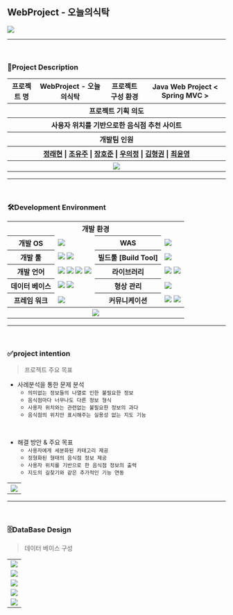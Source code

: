 ## WebProject - 오늘의식탁
<img src="https://user-images.githubusercontent.com/62385698/141475374-7b53812a-a562-43e7-8981-0bce18722a17.JPG" />


***
</br>

### 🙌Project Description
<table>
  <tr>
    <th>프로젝트 명</th>
    <th>WebProject - 오늘의식탁</th>
    <th>프로젝트 구성 환경</th>
    <th>Java Web Project < Spring MVC ></th>
  </tr>
   <tr>
    <th colspan="4">프로젝트 기획 의도</th>
  </tr>
  <tr>
    <th colspan="4">사용자 위치를 기반으로한 음식점 추천 사이트</th>
  </tr>
  <tr>
    <th colspan="4">개발팀 인원</th>
  </tr>
  <tr>
    <th colspan="4">
      <a href="https://github.com/RaeHyeonJeong">정래현</a> | 
      <a href="https://github.com/Y00J00">조유주</a> | 
      <a href="https://github.com/h-oho">장호준</a> | 
      <a href="https://github.com/WOOUIJEONG">우의정</a> | 
      <a href="https://github.com/hyeonggwon">김형권</a> | 
      <a href="https://github.com/ChoiYoonYoung09">최윤영</a>
    </th>
  </tr>
  <tr>
    <th colspan="4">
      <img src="https://user-images.githubusercontent.com/62385698/141475358-81b6a787-afff-4ab1-b0e8-0d25dbeb9d72.jpg" />
    </th>
  </tr>
  
</table>

***
</br>

### 🛠️Development Environment

<table>
  <tr>
    <th colspan="4">개발 환경</th>
  </tr>
  <tr>
    <th>개발 OS</th>
    <td><img src="https://img.shields.io/badge/Window 10-0078D6?style=flat&logo=Windows&logoColor=white"/></td>
    <th>WAS</th>
    <td><img src="https://img.shields.io/badge/Apache Tomcat 9.0-F8DC75?style=flat&logo=Apache Tomcat&logoColor=black"/></td>
  </tr>
  <tr>
    <th>개발 툴</th>
    <td>
      <img src="https://img.shields.io/badge/Eclipse IDE-2C2255?style=flat&logo=Eclipse IDE&logoColor=white"/>
      <img src="https://img.shields.io/badge/Oracle SQL Developer-0769AD?style=flat&logo=Eclipse IDE&logoColor=white"/>
    </td>
    <th>빌드툴 [Build Tool]</th>
    <td><img src="https://img.shields.io/badge/Apache Maven-C71A36?style=flat&logo=Apache Maven&logoColor=white"/></td>
  </tr>
  <tr>
    <th>개발 언어</th>
    <td>
      <img src="https://img.shields.io/badge/JAVA(JDK1.8)-007396?style=flat&logo=java&logoColor=white"/> 
      <img src="https://img.shields.io/badge/HTML5-E34F26?style=flat&logo=HTML5&logoColor=white"/> 
      <img src="https://img.shields.io/badge/CSS-1572B6?style=flat&logo=CSS3&logoColor=white"/> 
      <img src="https://img.shields.io/badge/JavaScript-F7DF1E?style=flat&logo=JavaScript&logoColor=white"/>
    </td>
    <th>라이브러리</th>
    <td>
      <img src="https://img.shields.io/badge/jQuery-0769AD?style=flat&logo=jQuery&logoColor=white"/>
      <img src="https://img.shields.io/badge/AJAX-0769AD?style=flat&logo=jQuery&logoColor=white"/>
    </td>
  </tr>
  <tr>
    <th>데이터 베이스</th>
    <td>
      <img src="https://img.shields.io/badge/Oracle SQL-F80000?style=flat&logo=Oracle&logoColor=white"/> 
      <img src="https://img.shields.io/badge/Oracle Cloud Data Base-F80000?style=flat&logo=Oracle&logoColor=white"/>
    </td>
    <th >형상 관리</th>
    <td ><img src="https://img.shields.io/badge/GitHub-181717?style=flat&logo=GitHub&logoColor=white"/></td>
  </tr>
  <tr>
    <th>프레임 워크</th>
    <td><img src="https://img.shields.io/badge/Spring MVC-6DB33F?style=flat&logo=Spring&logoColor=white"/></td>
    <th>커뮤니케이션</th>
    <td>
      <img src="https://img.shields.io/badge/Slack-4A154B?style=flat&logo=Slack&logoColor=white"/>
      <img src="https://img.shields.io/badge/KakaoTalk-FFCD00?style=flat&logo=KakaoTalk&logoColor=white"/>
    </td>
  </tr>
  <tr>
    <th colspan="4">
      <img src="https://user-images.githubusercontent.com/62385698/141475336-51af53ee-8e5b-404b-b67f-646dbc17b8bf.JPG" />
    </th>
  </tr>
</table>

***
</br>

### ✅project intention

> 프로젝트 주요 목표

- 사례분석을 통한 문제 분석
  + `의미없는 정보들의 나열로 인한 불필요한 정보`
  + `음식점마다 너무나도 다른 정보 형식`
  + `사용자 위치와는 관련없는 불필요한 정보의 과다`
  + `음식점의 위치만 표시해주는 실용성 없는 지도 기능`
</br>

- 해결 방안 & 주요 목표
  + `사용자에게 세분화된 카테고리 제공`
  + `정형화된 형태의 음식점 정보 제공`
  + `사용자 위치를 기반으로 한 음식점 정보의 출력`
  + `지도의 길찾기와 같은 추가적인 기능 연동`
<table>
<tr>
  <th>
    <img src="https://user-images.githubusercontent.com/62385698/141480670-0eb8ca7d-e437-4711-a449-4d6c44741937.JPG" />
  </th>
</tr>
</table>

***
</br>

### 🗄️DataBase Design
> 데이터 베이스 구성

<table>
<tr>
  <td><img src="https://user-images.githubusercontent.com/62385698/141481256-0ee23ed2-7b65-40cf-803a-cb5e00b349cd.JPG" /></td>
</tr>
 <tr>
  <td><img src="https://user-images.githubusercontent.com/62385698/141481270-6070f622-beb7-48ba-8e6d-67129227a84e.JPG" /></td>
</tr>
<tr>
  <td><img src="https://user-images.githubusercontent.com/62385698/141481306-f0a9bdd0-f90c-4a5f-9357-c5407d8efa52.JPG" /></td>
</tr>
<tr>
  <td><img src="https://user-images.githubusercontent.com/62385698/141481319-dfd2e5db-be55-4838-8552-295f10f86f98.JPG" /></td>
</tr>
<tr>
  <td><img src="https://user-images.githubusercontent.com/62385698/141481327-da939392-910f-4b9b-8a00-0fab9e2e4bf8.JPG" />
</td>
</tr>
</table>








